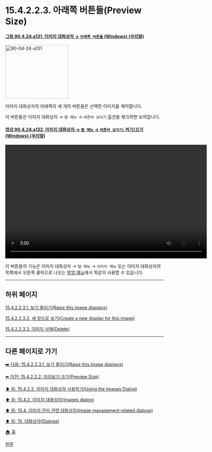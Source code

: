 # 15.4.2.2.3. 아래쪽 버튼들(Preview Size)

<a id="90-04-24-a131"></a>

#### [그림 90.4.24.a131. 이미지 대화상자 → `아래쪽 버튼들` (Windows) (우리말)](./90-04-0024-images.md#90-04-24-a131)
<img width="200" height="169" alt="90-04-24-a131" src="https://github.com/user-attachments/assets/2fa2502b-ca25-41cd-bd42-50052601e550" />

이미지 대화상자의 아래쪽의 세 개의 버튼들은 선택한 이미지를 제어합니다.

이 버튼들은 이미지 대화상자 → `탭 메뉴` → `버튼바 보이기` 옵션을 체크하면 보여집니다.

<a id="90-04-24-a132"></a>

#### [영상 90.4.24.a132. 이미지 대화상자 → `탭 메뉴` → `버튼바 보이기`: 켜기/끄기 (Windows) (우리말)](./90-04-0024-images.md#90-04-24-a132)
<video controls="controls" width="640" height="360" src="https://github.com/user-attachments/assets/98a63d8e-052b-4449-b5d3-3c24a5e5ed50"></video>

이 버튼들의 기능은 이미지 대화상자 → `탭 메뉴` → `이미지 메뉴` 또는 이미지 대화상자의 목록에서 오른쪽 클릭으로 나오는 [팝업 메뉴](./15-04-02-02-04-00-images_dialog_context_menu.md)에서 똑같이 사용할 수 있습니다.

***

## 하위 페이지

[15.4.2.2.3.1. 보기 올리기(Raise this image displays)](./15-04-02-02-03-01-raise_this_image_displays.md)

[15.4.2.2.3.2. 새 창으로 보기(Create a new display for this image)](./15-04-02-02-03-02-create_a_new_display_for_this_image.md)

[15.4.2.2.3.3. 이미지 삭제(Delete)](./15-04-02-02-03-03-delete.md)

***

## 다른 페이지로 가기

[➡️ 다음: 15.4.2.2.3.1. 보기 올리기(Raise this image displays)](./15-04-02-02-03-01-raise_this_image_displays.md)

[⬅️ 이전: 15.4.2.2.2. 미리보기 크기(Preview Size)](./15-04-02-02-02-preview_size.md)

[⬆️ 위: 15.4.2.2. 이미지 대화상자 사용하기(Using the Images Dialog)](./15-04-02-02-00-using_the_images_dialog.md)

[⬆️ 위: 15.4.2. 이미지 대화상자(Images dialog)](./15-04-02-00-images-dialog.md)

[⬆️ 위: 15.4. 이미지 관리 관련 대화상자(Image management related dialogs)](./15-04-00-image-management-related-dialogs.md)

[⬆️ 위: 15. 대화상자(Dialogs)](./15-00-dialogs.md)

[🏠 홈](./00-home.md)

[원문](https://docs.gimp.org/2.10/ko/gimp-image-dialog.html#idm21154)
